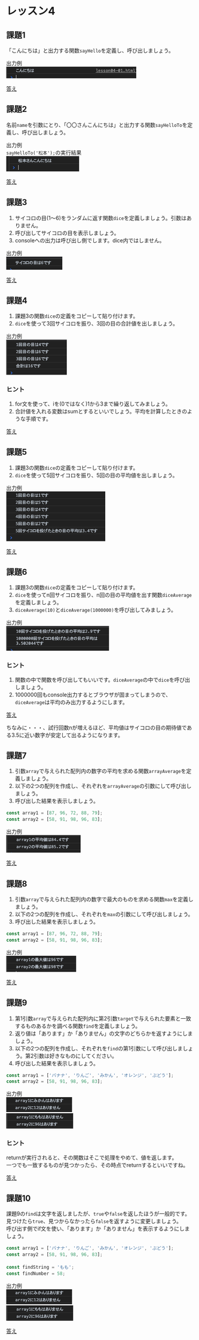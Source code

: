 # レッスン4

## 課題1
「こんにちは」と出力する関数`sayHello`を定義し、呼び出しましょう。

出力例  
![出力例](images/lesson04-01-01.png)

[答え](samples/lesson04/lesson04-01.html)

## 課題2
名前`name`を引数にとり、「〇〇さんこんにちは」と出力する関数`sayHelloTo`を定義し、呼び出しましょう。

出力例  
`sayHelloTo('松本');`の実行結果  
![出力例](images/lesson04-02-01.png)

[答え](samples/lesson04/lesson04-02.html)

## 課題3

1. サイコロの目(1〜6)をランダムに返す関数`dice`を定義しましょう。引数はありません。
2. 呼び出してサイコロの目を表示しましょう。
3. consoleへの出力は呼び出し側でします。dice内ではしません。

出力例  
![出力例](images/lesson04-03-01.png)

[答え](samples/lesson04/lesson04-03.html)

## 課題4

1. 課題3の関数`dice`の定義をコピーして貼り付けます。
2. `dice`を使って3回サイコロを振り、3回の目の合計値を出しましょう。

出力例  
![出力例](images/lesson04-04-01.png)

### ヒント

1. for文を使って、iを(0ではなく)1から3まで繰り返してみましょう。
2. 合計値を入れる変数はsumとするといいでしょう。平均を計算したときのような手順です。

[答え](samples/lesson04/lesson04-04.html)

## 課題5

1. 課題3の関数`dice`の定義をコピーして貼り付けます。
2. `dice`を使って5回サイコロを振り、5回の目の平均値を出しましょう。

出力例  
![出力例](images/lesson04-05-01.png)

[答え](samples/lesson04/lesson04-05.html)

## 課題6

1. 課題3の関数`dice`の定義をコピーして貼り付けます。
2. `dice`を使ってn回サイコロを振り、n回の目の平均値を出す関数`diceAverage`を定義しましょう。
3. `diceAverage(10)`と`diceAverage(1000000)`を呼び出してみましょう。

出力例  
![出力例](images/lesson04-06-01.png)

### ヒント

1. 関数の中で関数を呼び出してもいいです。`diceAverage`の中で`dice`を呼び出しましょう。
2. 1000000回もconsole出力するとブラウザが固まってしまうので、`diceAverage`は平均のみ出力するようにします。

[答え](samples/lesson04/lesson04-06.html)

ちなみに・・・、試行回数nが増えるほど、平均値はサイコロの目の期待値である3.5に近い数字が安定して出るようになります。

## 課題7

1. 引数`array`で与えられた配列内の数字の平均を求める関数`arrayAverage`を定義しましょう。
2. 以下の2つの配列を作成し、それぞれを`arrayAverage`の引数にして呼び出しましょう。
3. 呼び出した結果を表示しましょう。

```javascript
const array1 = [87, 96, 72, 88, 79];
const array2 = [58, 91, 98, 96, 83];
```

出力例  
![出力例](images/lesson04-07-01.png)

[答え](samples/lesson04/lesson04-07.html)

## 課題8

1. 引数`array`で与えられた配列内の数字で最大のものを求める関数`max`を定義しましょう。
2. 以下の2つの配列を作成し、それぞれを`max`の引数にして呼び出しましょう。
3. 呼び出した結果を表示しましょう。

```javascript
const array1 = [87, 96, 72, 88, 79];
const array2 = [58, 91, 98, 96, 83];
```

出力例  
![出力例](images/lesson04-08-01.png)

[答え](samples/lesson04/lesson04-08.html)

## 課題9

1. 第1引数`array`で与えられた配列内に第2引数`target`で与えられた要素と一致するものあるかを調べる関数`find`を定義しましょう。
2. 返り値は「あります」か「ありません」の文字のどちらかを返すようにしましょう。
3. 以下の2つの配列を作成し、それぞれを`find`の第1引数にして呼び出しましょう。第2引数は好きなものにしてください。
4. 呼び出した結果を表示しましょう。

```javascript
const array1 = ['バナナ', 'りんご', 'みかん', 'オレンジ', 'ぶどう'];
const array2 = [58, 91, 98, 96, 83];
```

出力例  
![出力例](images/lesson04-09-01.png)  
![出力例](images/lesson04-09-02.png)

### ヒント

returnが実行されると、その関数はそこで処理をやめて、値を返します。  
一つでも一致するものが見つかったら、その時点でreturnするといいですね。

[答え](samples/lesson04/lesson04-09.html)

## 課題10

課題9の`find`は文字を返しましたが、`true`や`false`を返したほうが一般的です。  
見つけたら`true`、見つからなかったら`false`を返すように変更しましょう。  
呼び出す側でif文を使い、「あります」か「ありません」を表示するようにしましょう。

```javascript
const array1 = ['バナナ', 'りんご', 'みかん', 'オレンジ', 'ぶどう'];
const array2 = [58, 91, 98, 96, 83];

const findString = 'もも';
const findNumber = 58;
```

出力例  
![出力例](images/lesson04-09-01.png)  
![出力例](images/lesson04-09-02.png)

[答え](samples/lesson04/lesson04-10.html)
